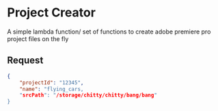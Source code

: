 Project Creator
==

A simple lambda function/ set of functions to create adobe premiere pro project files on the fly


Request
--

```json
{
    "projectId": "12345",
    "name": "flying_cars,
    "srcPath": "/storage/chitty/chitty/bang/bang"
}
```

